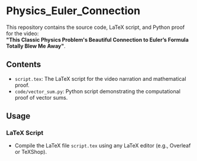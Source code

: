 # Physics_Euler_Connection

This repository contains the source code, LaTeX script, and Python proof for the video:  
**"This Classic Physics Problem's Beautiful Connection to Euler’s Formula Totally Blew Me Away"**.

## Contents
- `script.tex`: The LaTeX script for the video narration and mathematical proof.
- `code/vector_sum.py`: Python script demonstrating the computational proof of vector sums.

## Usage
### LaTeX Script
- Compile the LaTeX file `script.tex` using any LaTeX editor (e.g., Overleaf or TeXShop).
